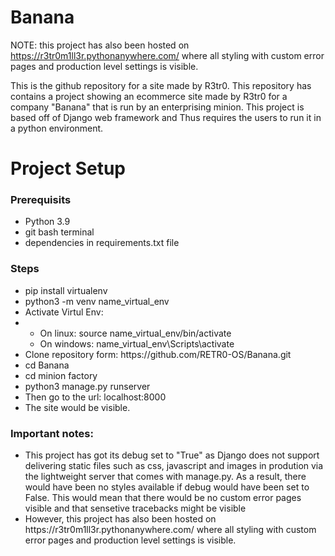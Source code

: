 # Banana
NOTE: this project has also been hosted on https://r3tr0m1ll3r.pythonanywhere.com/ where all styling with custom error pages and production level settings is visible.

This is the github repository for a site made by R3tr0. This repository has contains a project showing an ecommerce site made by R3tr0 for a company "Banana" that is run by an enterprising minion. This project is based off of Django web framework and Thus requires the users to run it in a python environment.

<h1>Project Setup</h1>
<h3>Prerequisits</h3>
<ul>
  <li>Python 3.9</li>
  <li>git bash terminal</li>
  <li>dependencies in requirements.txt file</>
</ul>
  
<h3>Steps</h3>
<ul>
  <li>pip install virtualenv</li>
  <li>python3 -m venv name_virtual_env</li>
  <li>Activate Virtul Env:<li/>
  <ul>
    <li>On linux: source name_virtual_env/bin/activate</li>
    <li>On windows: name_virtual_env\Scripts\activate </li>
  </ul>
  <li>Clone repository form: https://github.com/RETR0-OS/Banana.git </li>
  <li>cd Banana </li>
  <li>cd minion factory </li>
  <li>python3 manage.py runserver </li>
  <li>Then go to the url: localhost:8000</li>
  <li>The site would be visible.</li>
</ul> 
  <h3> Important notes:</h3>
  <ul>
    <li>This project has got its debug set to "True" as Django does not support delivering static files such as css, javascript and images in prodution via the lightweight server that comes with manage.py. As a result, there would have been no styles available if debug would have been set to False. This would mean that there would be no custom error pages visible and that sensetive tracebacks might be visible</li>
    <li>However, this project has also been hosted on https://r3tr0m1ll3r.pythonanywhere.com/ where all styling with custom error pages and production level settings is visible.</li>
  </ul>
